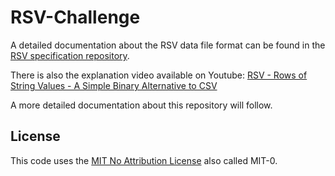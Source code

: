 # RSV-Challenge

A detailed documentation about the RSV data file format can be found in the [RSV specification repository](https://github.com/Stenway/RSV-Specification).

There is also the explanation video available on Youtube:
[RSV - Rows of String Values - A Simple Binary Alternative to CSV](https://www.youtube.com/watch?v=tb_70o6ohMA)

A more detailed documentation about this repository will follow.

## License

This code uses the [MIT No Attribution License](https://opensource.org/license/mit-0/) also called MIT-0.